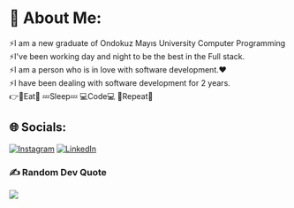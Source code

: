 
# 💫 About Me:
⚡I am a new graduate of Ondokuz Mayıs University Computer Programming<br>⚡I've been working day and night to be the best in the Full stack.<br>⚡I am a person who is in love with software development.❤️<br>⚡I have been dealing with software development for 2 years.<br>👉🍕Eat🍕 💤Sleep💤 💻Code💻 🔁Repeat🔁


## 🌐 Socials:
[![Instagram](https://img.shields.io/badge/Instagram-%23E4405F.svg?logo=Instagram&logoColor=white)](https://instagram.com/rifathaciahmetoglu) [![LinkedIn](https://img.shields.io/badge/LinkedIn-%230077B5.svg?logo=linkedin&logoColor=white)](https://linkedin.com/in/rifathaciahmetoglu) 

### ✍️ Random Dev Quote
![](https://quotes-github-readme.vercel.app/api?type=horizontal&theme=radical)

<!-- Proudly created with GPRM ( https://gprm.itsvg.in ) -->
